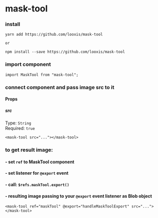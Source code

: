 # mask-tool

### install
```
yarn add https://github.com/looxis/mask-tool

or

npm install --save https://github.com/looxis/mask-tool
```

### import component
```
import MaskTool from "mask-tool";
```
### connect component and pass image src to it
#### Props
##### src
Type: `String`<br>
Required: `true`<br>

```
<mask-tool src="..."></mask-tool>
```


### to get result image:
#### - set `ref` to MaskTool component
#### - set listener for `@export` event
#### - call: `$refs.maskTool.export()`
#### - resulting image passing to your `@export` event listener as Blob object

```
<mask-tool ref="maskTool" @export="handleMaskToolExport" src="..."></mask-tool>
```

